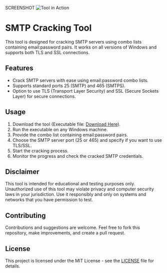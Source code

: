 <h44>SCREENSHOT</h44>
<img src="https://img001.prntscr.com/file/img001/_AqlrtVKRQqpu8s861c_mA.png" alt="Tool in Action">
<h1>SMTP Cracking Tool</h1>

<p>This tool is designed for cracking SMTP servers using combo lists containing email:password pairs. It works on all versions of Windows and supports both TLS and SSL connections.</p>

<h2>Features</h2>
<ul>
  <li>Crack SMTP servers with ease using email:password combo lists.</li>
  <li>Supports standard ports 25 (SMTP) and 465 (SMTPS).</li>
  <li>Option to use TLS (Transport Layer Security) and SSL (Secure Sockets Layer) for secure connections.</li>
</ul>

<h2>Usage</h2>
<ol>
  <li>Download the tool (Executable file: <a href="https://mega.nz/file/eApzAJ7Y#e358w6g7-vSyNAM15hOPnlHTWz9LK2ruwWqM1OuAXzs">Download Here</a>).</li>
  <li>Run the executable on any Windows machine.</li>
  <li>Provide the combo list containing email:password pairs.</li>
  <li>Choose the SMTP server port (25 or 465) and specify if you want to use TLS/SSL.</li>
  <li>Start the cracking process.</li>
  <li>Monitor the progress and check the cracked SMTP credentials.</li>
</ol>

<h2>Disclaimer</h2>
<p>This tool is intended for educational and testing purposes only. Unauthorized use of this tool may violate privacy and computer security laws in your jurisdiction. Use it responsibly and only on systems and networks that you have permission to test.</p>

<h2>Contributing</h2>
<p>Contributions and suggestions are welcome. Feel free to fork this repository, make improvements, and create a pull request.</p>

<h2>License</h2>
<p>This project is licensed under the MIT License - see the <a href="LICENSE">LICENSE</a> file for details.</p>
